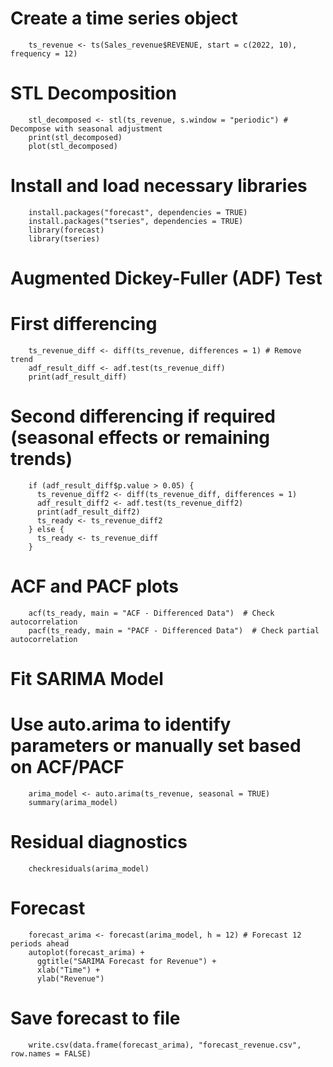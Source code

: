 # Create a time series object
        ts_revenue <- ts(Sales_revenue$REVENUE, start = c(2022, 10), frequency = 12)

# STL Decomposition
        stl_decomposed <- stl(ts_revenue, s.window = "periodic") # Decompose with seasonal adjustment
        print(stl_decomposed)
        plot(stl_decomposed)  

# Install and load necessary libraries
        install.packages("forecast", dependencies = TRUE)
        install.packages("tseries", dependencies = TRUE)
        library(forecast)
        library(tseries)

# Augmented Dickey-Fuller (ADF) Test
# First differencing
        ts_revenue_diff <- diff(ts_revenue, differences = 1) # Remove trend
        adf_result_diff <- adf.test(ts_revenue_diff)
        print(adf_result_diff)

# Second differencing if required (seasonal effects or remaining trends)
        if (adf_result_diff$p.value > 0.05) {
          ts_revenue_diff2 <- diff(ts_revenue_diff, differences = 1)
          adf_result_diff2 <- adf.test(ts_revenue_diff2)
          print(adf_result_diff2)
          ts_ready <- ts_revenue_diff2
        } else {
          ts_ready <- ts_revenue_diff
        }

# ACF and PACF plots
        acf(ts_ready, main = "ACF - Differenced Data")  # Check autocorrelation
        pacf(ts_ready, main = "PACF - Differenced Data")  # Check partial autocorrelation

# Fit SARIMA Model
# Use auto.arima to identify parameters or manually set based on ACF/PACF
        arima_model <- auto.arima(ts_revenue, seasonal = TRUE)
        summary(arima_model)

# Residual diagnostics
        checkresiduals(arima_model)

# Forecast
        forecast_arima <- forecast(arima_model, h = 12) # Forecast 12 periods ahead
        autoplot(forecast_arima) +
          ggtitle("SARIMA Forecast for Revenue") +
          xlab("Time") +
          ylab("Revenue")

# Save forecast to file
        write.csv(data.frame(forecast_arima), "forecast_revenue.csv", row.names = FALSE)

